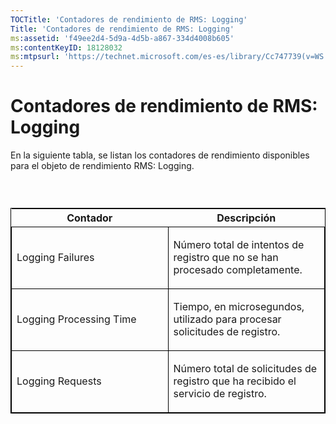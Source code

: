 ```yaml
---
TOCTitle: 'Contadores de rendimiento de RMS: Logging'
Title: 'Contadores de rendimiento de RMS: Logging'
ms:assetid: 'f49ee2d4-5d9a-4d5b-a867-334d4008b605'
ms:contentKeyID: 18128032
ms:mtpsurl: 'https://technet.microsoft.com/es-es/library/Cc747739(v=WS.10)'
---
```


Contadores de rendimiento de RMS: Logging
=========================================

En la siguiente tabla, se listan los contadores de rendimiento disponibles para el objeto de rendimiento RMS: Logging.

###  

<p> </p>
<table style="border:1px solid black;">
<colgroup>
<col width="50%" />
<col width="50%" />
</colgroup>
<thead>
<tr class="header">
<th>Contador</th>
<th>Descripción</th>
</tr>
</thead>
<tbody>
<tr class="odd">
<td style="border:1px solid black;"><p>Logging Failures</p></td>
<td style="border:1px solid black;"><p>Número total de intentos de registro que no se han procesado completamente.</p></td>
</tr>
<tr class="even">
<td style="border:1px solid black;"><p>Logging Processing Time</p></td>
<td style="border:1px solid black;"><p>Tiempo, en microsegundos, utilizado para procesar solicitudes de registro.</p></td>
</tr>
<tr class="odd">
<td style="border:1px solid black;"><p>Logging Requests</p></td>
<td style="border:1px solid black;"><p>Número total de solicitudes de registro que ha recibido el servicio de registro.</p></td>
</tr>
</tbody>
</table>
